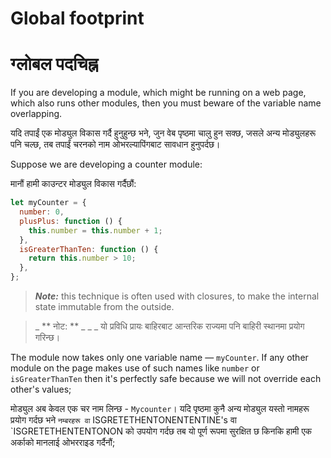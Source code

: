 # Global footprint

# ग्लोबल पदचिह्न

If you are developing a module, which might be running on a web page, which also runs other modules, then you must beware  of the variable name overlapping.

यदि तपाईं एक मोड्युल विकास गर्दै हुनुहुन्छ भने, जुन वेब पृष्ठमा चालु हुन सक्छ, जसले अन्य मोड्युलहरू पनि चल्छ, तब तपाईं चरनको नाम ओभरल्यापिंगबाट सावधान हुनुपर्दछ।

Suppose we are developing a counter module:

मानौं हामी काउन्टर मोड्युल विकास गर्दैछौं:

```javascript
let myCounter = {
  number: 0,
  plusPlus: function () {
    this.number = this.number + 1;
  },
  isGreaterThanTen: function () {
    return this.number > 10;
  },
};
```

> _**Note:**_ this technique is often used with closures, to make the internal state immutable from the outside.

> _ ** नोट: ** _ _ _ यो प्रविधि प्रायः बाहिरबाट आन्तरिक राज्यमा पनि बाहिरी स्थानमा प्रयोग गरिन्छ।

The module now takes only one variable name — `myCounter`. If any other module on the page makes use of such names like `number` or `isGreaterThanTen` then it's perfectly safe because we will not override each other's values;

मोड्युल अब केवल एक चर नाम लिन्छ - `Mycounter`। यदि पृष्ठमा कुनै अन्य मोड्युल यस्तो नामहरू प्रयोग गर्दछ भने `नम्बरहरू वा` ISGRETETHENTONENTENTINE's वा `ISGRETETHENTENTONON को उपयोग गर्दछ तब यो पूर्ण रूपमा सुरक्षित छ किनकि हामी एक अर्काको मानलाई ओभरराइड गर्दैनौं;
